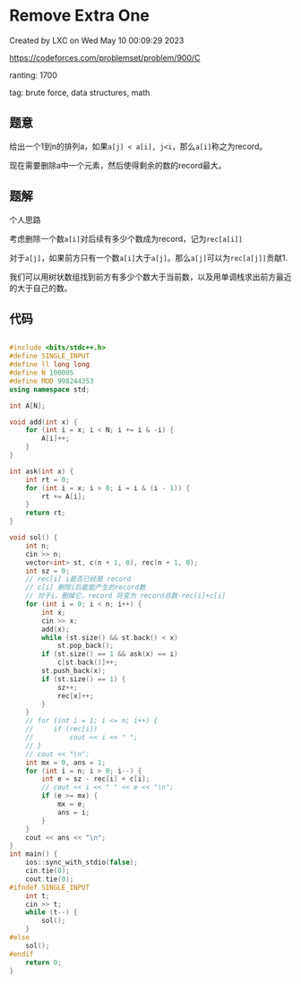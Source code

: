# Remove Extra One

Created by LXC on Wed May 10 00:09:29 2023

https://codeforces.com/problemset/problem/900/C

ranting: 1700

tag: brute force, data structures, math

## 题意

给出一个1到n的排列a，如果`a[j] < a[i], j<i`，那么`a[i]`称之为record。

现在需要删除a中一个元素，然后使得剩余的数的record最大。

## 题解

个人思路

考虑删除一个数`a[i]`对后续有多少个数成为record，记为`rec[a[i]]`

对于`a[j]`，如果前方只有一个数`a[i]`大于`a[j]`。那么`a[j]`可以为`rec[a[j]]`贡献1.

我们可以用树状数组找到前方有多少个数大于当前数，以及用单调栈求出前方最近的大于自己的数。



## 代码

``` cpp

#include <bits/stdc++.h>
#define SINGLE_INPUT
#define ll long long
#define N 100005
#define MOD 998244353
using namespace std;

int A[N];

void add(int x) {
    for (int i = x; i < N; i += i & -i) {
        A[i]++;
    }
}

int ask(int x) {
    int rt = 0;
    for (int i = x; i > 0; i = i & (i - 1)) {
        rt += A[i];
    }
    return rt;
}

void sol() {
    int n;
    cin >> n;
    vector<int> st, c(n + 1, 0), rec(n + 1, 0);
    int sz = 0;
    // rec[i] i是否已经是 record
    // c[i] 删除i后能能产生的record数
    // 对于i，删掉它，record 将变为 record总数-rec[i]+c[i]
    for (int i = 0; i < n; i++) {
        int x;
        cin >> x;
        add(x);
        while (st.size() && st.back() < x)
            st.pop_back();
        if (st.size() == 1 && ask(x) == i)
            c[st.back()]++;
        st.push_back(x);
        if (st.size() == 1) {
            sz++;
            rec[x]++;
        }
    }
    // for (int i = 1; i <= n; i++) {
    //     if (rec[i])
    //         cout << i << " ";
    // }
    // cout << "\n";
    int mx = 0, ans = 1;
    for (int i = n; i > 0; i--) {
        int e = sz - rec[i] + c[i];
        // cout << i << " " << e << "\n";
        if (e >= mx) {
            mx = e;
            ans = i;
        }
    }
    cout << ans << "\n";
}
int main() {
    ios::sync_with_stdio(false);
    cin.tie(0);
    cout.tie(0);
#ifndef SINGLE_INPUT
    int t;
    cin >> t;
    while (t--) {
        sol();
    }
#else
    sol();
#endif
    return 0;
}

```
